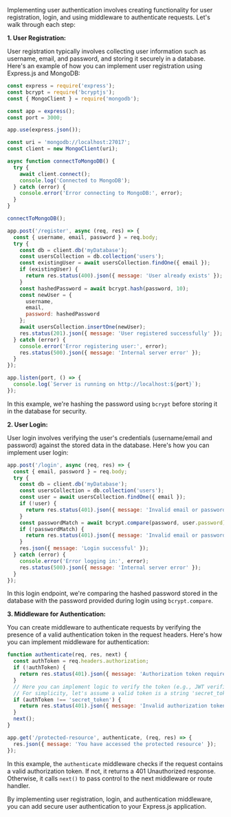 Implementing user authentication involves creating functionality for user registration, login, and using middleware to authenticate requests. Let's walk through each step:

**1. User Registration:**

User registration typically involves collecting user information such as username, email, and password, and storing it securely in a database. Here's an example of how you can implement user registration using Express.js and MongoDB:

```javascript
const express = require('express');
const bcrypt = require('bcryptjs');
const { MongoClient } = require('mongodb');

const app = express();
const port = 3000;

app.use(express.json());

const uri = 'mongodb://localhost:27017';
const client = new MongoClient(uri);

async function connectToMongoDB() {
  try {
    await client.connect();
    console.log('Connected to MongoDB');
  } catch (error) {
    console.error('Error connecting to MongoDB:', error);
  }
}

connectToMongoDB();

app.post('/register', async (req, res) => {
  const { username, email, password } = req.body;
  try {
    const db = client.db('myDatabase');
    const usersCollection = db.collection('users');
    const existingUser = await usersCollection.findOne({ email });
    if (existingUser) {
      return res.status(400).json({ message: 'User already exists' });
    }
    const hashedPassword = await bcrypt.hash(password, 10);
    const newUser = {
      username,
      email,
      password: hashedPassword
    };
    await usersCollection.insertOne(newUser);
    res.status(201).json({ message: 'User registered successfully' });
  } catch (error) {
    console.error('Error registering user:', error);
    res.status(500).json({ message: 'Internal server error' });
  }
});

app.listen(port, () => {
  console.log(`Server is running on http://localhost:${port}`);
});
```

In this example, we're hashing the password using `bcrypt` before storing it in the database for security.

**2. User Login:**

User login involves verifying the user's credentials (username/email and password) against the stored data in the database. Here's how you can implement user login:

```javascript
app.post('/login', async (req, res) => {
  const { email, password } = req.body;
  try {
    const db = client.db('myDatabase');
    const usersCollection = db.collection('users');
    const user = await usersCollection.findOne({ email });
    if (!user) {
      return res.status(401).json({ message: 'Invalid email or password' });
    }
    const passwordMatch = await bcrypt.compare(password, user.password);
    if (!passwordMatch) {
      return res.status(401).json({ message: 'Invalid email or password' });
    }
    res.json({ message: 'Login successful' });
  } catch (error) {
    console.error('Error logging in:', error);
    res.status(500).json({ message: 'Internal server error' });
  }
});
```

In this login endpoint, we're comparing the hashed password stored in the database with the password provided during login using `bcrypt.compare`.

**3. Middleware for Authentication:**

You can create middleware to authenticate requests by verifying the presence of a valid authentication token in the request headers. Here's how you can implement middleware for authentication:

```javascript
function authenticate(req, res, next) {
  const authToken = req.headers.authorization;
  if (!authToken) {
    return res.status(401).json({ message: 'Authorization token required' });
  }
  // Here you can implement logic to verify the token (e.g., JWT verification)
  // For simplicity, let's assume a valid token is a string 'secret_token'
  if (authToken !== 'secret_token') {
    return res.status(401).json({ message: 'Invalid authorization token' });
  }
  next();
}

app.get('/protected-resource', authenticate, (req, res) => {
  res.json({ message: 'You have accessed the protected resource' });
});
```

In this example, the `authenticate` middleware checks if the request contains a valid authorization token. If not, it returns a 401 Unauthorized response. Otherwise, it calls `next()` to pass control to the next middleware or route handler.

By implementing user registration, login, and authentication middleware, you can add secure user authentication to your Express.js application.